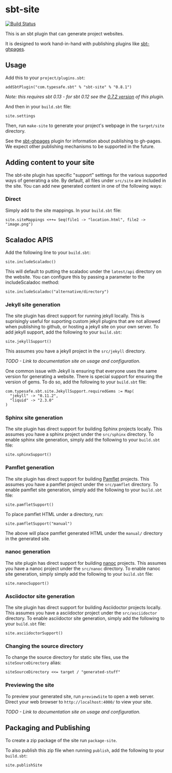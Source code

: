 # sbt-site #

[![Build Status](https://travis-ci.org/metasim/sbt-site.svg?branch=metasim/travis)](https://travis-ci.org/metasim/sbt-site)

This is an sbt plugin that can generate project websites.

It is designed to work hand-in-hand with publishing plugins like [sbt-ghpages].


## Usage ##

Add this to your `project/plugins.sbt`:

    addSbtPlugin("com.typesafe.sbt" % "sbt-site" % "0.8.1")

*Note: this requires sbt 0.13 - for sbt 0.12 see the [0.7.2 version][old] of this plugin.*

And then in your `build.sbt` file:

    site.settings

Then, run `make-site` to generate your project's webpage in the `target/site` directory.

See the [sbt-ghpages] plugin for information about publishing to gh-pages. We expect other
publishing mechanisms to be supported in the future.


## Adding content to your site ##

The sbt-site plugin has specific "support" settings for the various supported ways
of generating a site. By default, all files under `src/site` are included in the site.
You can add new generated content in one of the following ways:


### Direct ###

Simply add to the site mappings. In your `build.sbt` file:

    site.siteMappings <++= Seq(file1 -> "location.html", file2 -> "image.png")


## Scaladoc APIS ###

Add the following line to your `build.sbt`:

    site.includeScaladoc()

This will default to putting the scaladoc under the `latest/api` directory on the
website. You can configure this by passing a parameter to the includeScaladoc method:

    site.includeScaladoc("alternative/directory")


### Jekyll site generation ###

The site plugin has direct support for running jekyll locally.  This is suprisingly
useful for suporting custom jekyll plugins that are not allowed when publishing to
github, or hosting a jekyll site on your own server. To add jekyll support, add the
following to your `build.sbt`:

    site.jekyllSupport()

This assumes you have a jekyll project in the `src/jekyll` directory.

*TODO - Link to documentation site on usage and configuration.*

One common issue with Jekyll is ensuring that everyone uses the same version for
generating a website.  There is special support for ensuring the version of gems.
To do so, add the following to your `build.sbt` file:

    com.typesafe.sbt.site.JekyllSupport.requiredGems := Map(
      "jekyll" -> "0.11.2",
      "liquid" -> "2.3.0"
    )


### Sphinx site generation ###

The site plugin has direct support for building Sphinx projects locally. This assumes
you have a sphinx project under the `src/sphinx` directory. To enable sphinx site
generation, simply add the following to your `build.sbt` file:

    site.sphinxSupport()

### Pamflet generation ###

The site plugin has direct support for building [Pamflet](http://pamflet.databinder.net/) projects.   This assumes you have a pamflet project under the `src/pamflet` directory.   To enable pamflet site generation, simply add the following to your `build.sbt` file:


    site.pamfletSupport()

To place pamflet HTML under a directory, run:

    site.pamfletSupport("manual")

The above will place pamflet generated HTML under the `manual/` directory in the generated site.

### nanoc generation ###

The site plugin has direct support for building [nanoc](http://nanoc.ws/) projects.
This assumes you have a nanoc project under the `src/nanoc` directory. To enable nanoc site generation,
simply simply add the following to your `build.sbt` file:

    site.nanocSupport()

### Asciidoctor site generation ###

The site plugin has direct support for building Asciidoctor projects locally. This assumes
you have a asciidoctor project under the `src/asciidoctor` directory. To enable asciidoctor site
generation, simply add the following to your `build.sbt` file:

    site.asciidoctorSupport()

### Changing the source directory ###

To change the source directory for static site files, use the `siteSourceDirectory` alias:

    siteSourceDirectory <<= target / "generated-stuff"


### Previewing the site ###

To preview your generated site, run `previewSite` to open a web server. Direct your
web browser to `http://localhost:4000/` to view your site.

*TODO - Link to documentation site on usage and configuration.*


## Packaging and Publishing ##

To create a zip package of the site run `package-site`.

To also publish this zip file when running `publish`, add the following to your `build.sbt`:

    site.publishSite


[old]: https://github.com/sbt/sbt-site/tree/0.7.2
[sbt-ghpages]: http://github.com/sbt/sbt-ghpages
[Pamflet]: http://pamflet.databinder.net
